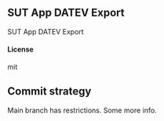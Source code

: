 ## SUT App DATEV Export

SUT App DATEV Export

#### License

mit

## Commit strategy
Main branch has restrictions. Some more info.